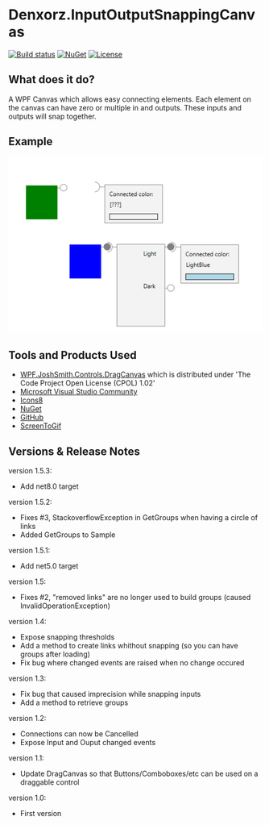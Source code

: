 # Denxorz.InputOutputSnappingCanvas

[![Build status](https://github.com/denxorz/InputOutputSnappingCanvas/workflows/.NET%20Core/badge.svg)](https://github.com/denxorz/InputOutputSnappingCanvas/actions) [![NuGet](https://buildstats.info/nuget/Denxorz.InputOutputSnappingCanvas)](https://www.nuget.org/packages/Denxorz.InputOutputSnappingCanvas/) [![License](http://img.shields.io/:license-mit-blue.svg)](https://github.com/denxorz/InputOutputSnappingCanvas/blob/master/LICENSE.md)


## What does it do?
A WPF Canvas which allows easy connecting elements. Each element on the canvas can have zero or multiple in and outputs. These inputs and outputs will snap together.


## Example

![Denxorz.InputOutputSnappingCanvas sample gif](https://github.com/denxorz/InputOutputSnappingCanvas/raw/master/sample.gif "Denxorz.InputOutputSnappingCanvas sample gif")


## Tools and Products Used

* [WPF.JoshSmith.Controls.DragCanvas](https://github.com/denxorz/WPF.JoshSmith.Controls.DragCanvas) which is distributed under 'The Code Project Open License (CPOL) 1.02'
* [Microsoft Visual Studio Community](https://www.visualstudio.com)
* [Icons8](https://icons8.com/)
* [NuGet](https://www.nuget.org/)
* [GitHub](https://github.com/)
* [ScreenToGif](https://www.screentogif.com/)


## Versions & Release Notes

version 1.5.3:
* Add net8.0 target

version 1.5.2:
* Fixes #3, StackoverflowException in GetGroups when having a circle of links
* Added GetGroups to Sample

version 1.5.1:
* Add net5.0 target

version 1.5:
 * Fixes #2, "removed links" are no longer used to build groups (caused InvalidOperationException)

version 1.4: 
 * Expose snapping thresholds
 * Add a method to create links whithout snapping (so you can have groups after loading)
 * Fix bug where changed events are raised when no change occured

version 1.3: 
 * Fix bug that caused imprecision while snapping inputs
 * Add a method to retrieve groups

version 1.2: 
 * Connections can now be Cancelled
 * Expose Input and Ouput changed events

version 1.1: 
 * Update DragCanvas so that Buttons/Comboboxes/etc can be used on a draggable control

version 1.0: 
 * First version
